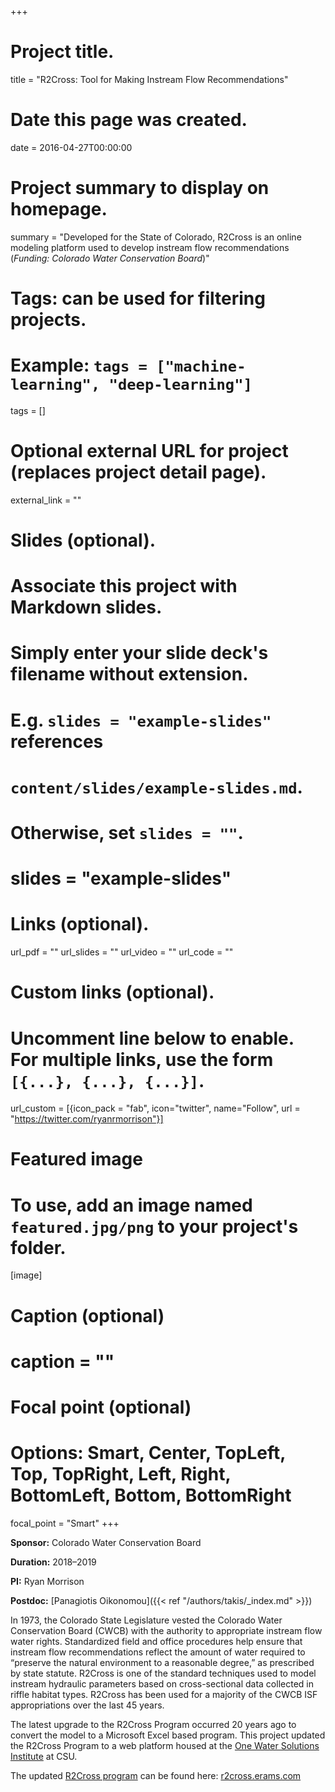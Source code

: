 +++
# Project title.
title = "R2Cross: Tool for Making Instream Flow Recommendations"

# Date this page was created.
date = 2016-04-27T00:00:00

# Project summary to display on homepage.
summary = "Developed for the State of Colorado, R2Cross is an online modeling platform used to develop instream flow recommendations (*Funding: Colorado Water Conservation Board*)"

# Tags: can be used for filtering projects.
# Example: `tags = ["machine-learning", "deep-learning"]`
tags = []

# Optional external URL for project (replaces project detail page).
external_link = ""

# Slides (optional).
#   Associate this project with Markdown slides.
#   Simply enter your slide deck's filename without extension.
#   E.g. `slides = "example-slides"` references
#   `content/slides/example-slides.md`.
#   Otherwise, set `slides = ""`.
# slides = "example-slides"

# Links (optional).
url_pdf = ""
url_slides = ""
url_video = ""
url_code = ""

# Custom links (optional).
#   Uncomment line below to enable. For multiple links, use the form `[{...}, {...}, {...}]`.
url_custom = [{icon_pack = "fab", icon="twitter", name="Follow", url = "https://twitter.com/ryanrmorrison"}]

# Featured image
# To use, add an image named `featured.jpg/png` to your project's folder.
[image]
  # Caption (optional)
  # caption = ""

  # Focal point (optional)
  # Options: Smart, Center, TopLeft, Top, TopRight, Left, Right, BottomLeft, Bottom, BottomRight
  focal_point = "Smart"
+++

**Sponsor:** Colorado Water Conservation Board

**Duration:** 2018–2019

**PI:** Ryan Morrison

**Postdoc:** [Panagiotis Oikonomou]({{< ref "/authors/takis/_index.md" >}})

In 1973, the Colorado State Legislature vested the Colorado Water Conservation Board (CWCB) with the authority to appropriate instream flow water rights. Standardized field and office procedures help ensure that instream flow recommendations reflect the amount of water required to “preserve the natural environment to a reasonable degree,” as prescribed by state statute. R2Cross is one of the standard techniques used to model instream hydraulic parameters based on cross-sectional data collected in riffle habitat types. R2Cross has been used for a majority of the CWCB ISF appropriations over the last 45 years.

The latest upgrade to the R2Cross Program occurred 20 years ago to convert the model to a Microsoft Excel based program. This project updated the R2Cross Program to a web platform housed at the [One Water Solutions Institute](http://onewatersolutions.com) at CSU.

The updated [R2Cross program](https://r2cross.erams.com) can be found here: [r2cross.erams.com](https://r2cross.erams.com)

